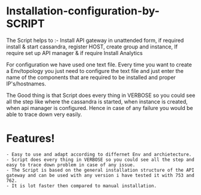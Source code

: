 # Installation-configuration-by-SCRIPT

The Script helps to :- Install API gateway in unattended form, if required install &amp; start cassandra, register HOST, create group and instance, If require  set up API manager &amp; if require Install Analytics

For configuration we have used one text file. Every time you want to create a Env/topology you just need to configure the text file and just enter the name of the components that are required to be installed and proper IP's/hostnames.

The Good thing is that Script does every thing in VERBOSE so you could see all the step like where the cassandra is started, when instance is created, when api manager is configured. Hence in case of any failure you would be able to trace down very easily.

# Features!
    - Easy to use and adapt according to differnet Env and archietecture.
    - Script does every thing in VERBOSE so you could see all the step and easy to trace down problem in case of any issue.
    - The Script is based on the general installation structure of the API gateway and can be used with any version i have tested it with 753 and 762.
    - It is lot faster then compared to manual installation.

